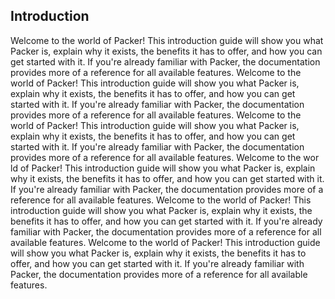 <section>
	<h2>Introduction</h2>
	<p>Welcome to the world of Packer! This introduction guide will show you what Packer is, explain why it exists, the benefits it has to offer, and how you can get started with it. If you're already familiar with Packer, the documentation provides more of a reference for all available features. Welcome to the world of Packer! This introduction guide will show you what Packer is, explain why it exists, the benefits it has to offer, and how you can get started with it. If you're already familiar with Packer, the documentation provides more of a reference for all available features. Welcome to the world of Packer! This introduction guide will show you what Packer is, explain why it exists, the benefits it has to offer, and how you can get started with it. If you're already familiar with Packer, the documentation provides more of a reference for all available features. Welcome to the wor ld of Packer! This introduction guide will show you what Packer is, explain why it exists, the benefits it has to offer, and how you can get started with it. If you're already familiar with Packer, the documentation provides more of a reference for all available features. Welcome to the world of Packer! This introduction guide will show you what Packer is, explain why it exists, the benefits it has to offer, and how you can get started with it. If you're already familiar with Packer, the documentation provides more of a reference for all available features. Welcome to the world of Packer! This introduction guide will show you what Packer is, explain why it exists, the benefits it has to offer, and how you can get started with it. If you're already familiar with Packer, the documentation provides more of a reference for all available features.</p>
</section>